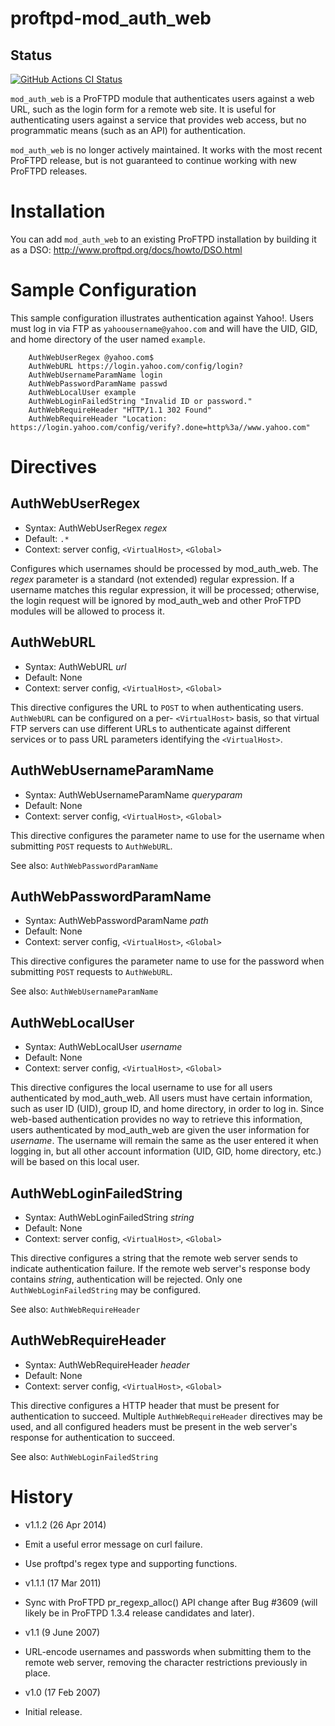 proftpd-mod_auth_web
====================

Status
------
[![GitHub Actions CI Status](https://github.com/proftpd/mod_auth_web/actions/workflows/ci.yml/badge.svg?branch=master)](https://github.com/proftpd/mod_auth_web/actions/workflows/ci.yml)

`mod_auth_web` is a ProFTPD module that authenticates users against a web URL,
such as the login form for a remote web site. It is useful for
authenticating users against a service that provides web access, but no
programmatic means (such as an API) for authentication.

`mod_auth_web` is no longer actively maintained. It works with the most recent
ProFTPD release, but is not guaranteed to continue working with new ProFTPD
releases.


Installation
============

You can add `mod_auth_web` to an existing ProFTPD installation by building it
as a DSO: http://www.proftpd.org/docs/howto/DSO.html


Sample Configuration
====================

This sample configuration illustrates authentication against Yahoo!. Users
must log in via FTP as `yahoousername@yahoo.com` and will have the UID, GID,
and home directory of the user named `example`.
```
	AuthWebUserRegex @yahoo.com$
	AuthWebURL https://login.yahoo.com/config/login?
	AuthWebUsernameParamName login
	AuthWebPasswordParamName passwd
	AuthWebLocalUser example
	AuthWebLoginFailedString "Invalid ID or password."
	AuthWebRequireHeader "HTTP/1.1 302 Found"
	AuthWebRequireHeader "Location: https://login.yahoo.com/config/verify?.done=http%3a//www.yahoo.com"
```

Directives
==========

AuthWebUserRegex
----------------
* Syntax: AuthWebUserRegex _regex_
* Default: `.*`
* Context: server config, `<VirtualHost>`, `<Global>`

Configures which usernames should be processed by mod_auth_web. The
_regex_ parameter is a standard (not extended) regular expression. If
a username matches this regular expression, it will be processed; otherwise,
the login request will be ignored by mod_auth_web and other ProFTPD modules
will be allowed to process it.


AuthWebURL
----------
* Syntax: AuthWebURL _url_
* Default: None
* Context: server config, `<VirtualHost>`, `<Global>`

This directive configures the URL to `POST` to when
authenticating users. `AuthWebURL` can be configured on a per-
`<VirtualHost>` basis, so that virtual FTP servers can use
different URLs to authenticate against different services or to pass URL
parameters identifying the `<VirtualHost>`.


AuthWebUsernameParamName
------------------------
* Syntax: AuthWebUsernameParamName _queryparam_
* Default: None
* Context: server config, `<VirtualHost>`, `<Global>`

This directive configures the parameter name to use for the username when
submitting `POST` requests to `AuthWebURL`.

See also: `AuthWebPasswordParamName`


AuthWebPasswordParamName
------------------------
* Syntax: AuthWebPasswordParamName _path_
* Default: None
* Context: server config, `<VirtualHost>`, `<Global>`

This directive configures the parameter name to use for the password when
submitting `POST` requests to `AuthWebURL`.

See also: `AuthWebUsernameParamName`


AuthWebLocalUser
----------------
* Syntax: AuthWebLocalUser _username_
* Default: None
* Context: server config, `<VirtualHost>`, `<Global>`

This directive configures the local username to use for all users
authenticated by mod_auth_web. All users must have certain
information, such as user ID (UID), group ID, and home directory, in order
to log in. Since web-based authentication provides no way to retrieve this
information, users authenticated by mod_auth_web are given the
user information for _username_. The username will remain the same as
the user entered it when logging in, but all other account information (UID,
GID, home directory, etc.) will be based on this local user. 


AuthWebLoginFailedString
------------------------
* Syntax: AuthWebLoginFailedString _string_
* Default: None
* Context: server config, `<VirtualHost>`, `<Global>`

This directive configures a string that the remote web server sends to
indicate authentication failure. If the remote web server's response body
contains _string_, authentication will be rejected. Only one
`AuthWebLoginFailedString` may be configured.

See also: `AuthWebRequireHeader`


AuthWebRequireHeader
--------------------
* Syntax: AuthWebRequireHeader _header_
* Default: None
* Context: server config, `<VirtualHost>`, `<Global>`

This directive configures a HTTP header that must be present for
authentication to succeed. Multiple `AuthWebRequireHeader`
directives may be used, and all configured headers must be present in the
web server's response for authentication to succeed.

See also: `AuthWebLoginFailedString`


History
=======

* v1.1.2 (26 Apr 2014)
 * Emit a useful error message on curl failure.
 * Use proftpd's regex type and supporting functions.

* v1.1.1 (17 Mar 2011)
 * Sync with ProFTPD pr_regexp_alloc() API change after Bug #3609
   (will likely be in ProFTPD 1.3.4 release candidates and later).

* v1.1 (9 June 2007)
 * URL-encode usernames and passwords when submitting them to the remote
   web server, removing the character restrictions previously in place.

* v1.0 (17 Feb 2007)
 * Initial release.
